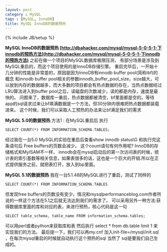 ```yaml
---
layout: post
category : MySQL
tags : [MySQL, InnoDB]
title: MySQL InnoDB的数据预热
---
```

{% include JB/setup %}

**MySQL InnoDB的数据预热 [http://dbahacker.com/mysql/mysql-5-0-5-1-下innodb的预热方法](http://dbahacker.com/mysql/mysql-5-0-5-1-下innodb的预热方法)**
之前在做一个项目的MySQL数据库极限压测， 有部分场景是涉及到MySQL重启的，而这个项目使用的是InnoDB存储引擎。
重启完毕后，一开始十几分钟的性能是非常差的，原因是因为InnoDB有innodb buffer pool(简称ibf)的概念
和innodb buffer pool相关的参数innodb_buffer_pool_size，size越大，可以放到内存的数据越多，而大多数的项目都会有热点数据的存在，当热点数据经过LRU算法进入到buffer pool之后，读磁盘的次数减少，读的都是内存，速度是最快的。
问题来了，数据库一重启，热点数据都被清空，bf里面都是空的。等待app的sql请求过来让bf填满数据是一个方法，但30分钟内很难把热点数据都装载进来。
这个时候，我们可以采取人工预热的办法来让bf满足我们的需求

**MySQL 5.0的数据预热**
方法1 : 在MySQL重启后 执行

	SELECT COUNT(*) FROM INFORMATION_SCHEMA.TABLES;

经过我在一台5.0 MySQL的实验在重启后查看show innodb status\G 和执行完这条语句后 Free buffers的页数会减少。
这个count语句有何作用呢?
InnoDB的存储格式和MyISAM不一样， innodb会在mysql启动后的第一次访问表的时候，统计表的索引基数等相关信息，如果表很多的话，这也是一个巨大的开销.所以在正式提供服务之前，就把表打开，放入到bp里面。


**MySQL 5.1的数据预热**
我在一台5.1.48的MySQL进行了重启，测试了同样的

	SELECT COUNT(*) FROM INFORMATION_SCHEMA.TABLES

但发现free buffers的页数没有变少，情况和mysqlperformanceblog.com作者所说的一样这个方法在5.1之后就无法达到我们的需求了。
可以采用另外一种方法:获得数据库里面的库和对应的表，来进行预热，核心代码是这一句

	SELECT table_schema, table_name FROM information_schema.tables;

可以用perl或者python来获取库和表 然后执行 select * from db.table limit 1 来实现我们的方法。
最后提一下，我们可以再my.cnf 加入init-file=/mysql/init.sql ，在每次mysql重启的时候就自动执行这个预热的sql 当然了 sql是要我们自己生成的。
